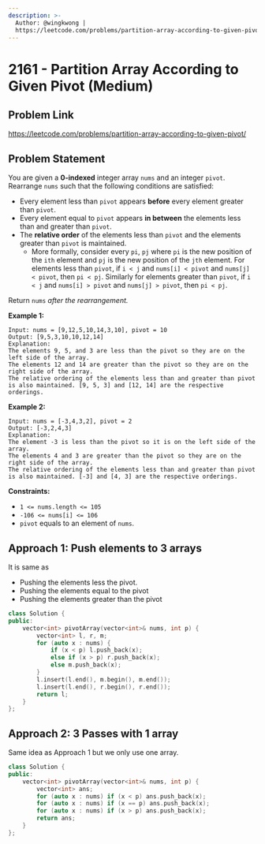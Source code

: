 ```yaml
---
description: >-
  Author: @wingkwong |
  https://leetcode.com/problems/partition-array-according-to-given-pivot/
---
```


# 2161 - Partition Array According to Given Pivot (Medium)

## Problem Link

https://leetcode.com/problems/partition-array-according-to-given-pivot/

## Problem Statement

You are given a **0-indexed** integer array `nums` and an integer `pivot`. Rearrange `nums` such that the following conditions are satisfied:

* Every element less than `pivot` appears **before** every element greater than `pivot`.
* Every element equal to `pivot` appears **in between** the elements less than and greater than `pivot`.
* The **relative order** of the elements less than `pivot` and the elements greater than `pivot` is maintained.
  * More formally, consider every `pi`, `pj` where `pi` is the new position of the `ith` element and `pj` is the new position of the `jth` element. For elements less than `pivot`, if `i < j` and `nums[i] < pivot` and `nums[j] < pivot`, then `pi < pj`. Similarly for elements greater than `pivot`, if `i < j` and `nums[i] > pivot` and `nums[j] > pivot`, then `pi < pj`.

Return `nums` _after the rearrangement._

**Example 1:**

```
Input: nums = [9,12,5,10,14,3,10], pivot = 10
Output: [9,5,3,10,10,12,14]
Explanation: 
The elements 9, 5, and 3 are less than the pivot so they are on the left side of the array.
The elements 12 and 14 are greater than the pivot so they are on the right side of the array.
The relative ordering of the elements less than and greater than pivot is also maintained. [9, 5, 3] and [12, 14] are the respective orderings.
```

**Example 2:**

```
Input: nums = [-3,4,3,2], pivot = 2
Output: [-3,2,4,3]
Explanation: 
The element -3 is less than the pivot so it is on the left side of the array.
The elements 4 and 3 are greater than the pivot so they are on the right side of the array.
The relative ordering of the elements less than and greater than pivot is also maintained. [-3] and [4, 3] are the respective orderings. 
```

**Constraints:**

* `1 <= nums.length <= 105`
* `-106 <= nums[i] <= 106`
* `pivot` equals to an element of `nums`.

## Approach 1: Push elements to 3 arrays

It is same as

* Pushing the elements less the pivot.
* Pushing the elements equal to the pivot
* Pushing the elements greater than the pivot

<SolutionAuthor name="@wingkwong"/>

```cpp
class Solution {
public:
    vector<int> pivotArray(vector<int>& nums, int p) {
        vector<int> l, r, m;
        for (auto x : nums) {
            if (x < p) l.push_back(x);
            else if (x > p) r.push_back(x);
            else m.push_back(x);
        }
        l.insert(l.end(), m.begin(), m.end());
        l.insert(l.end(), r.begin(), r.end());
        return l;
    }
};
```

## Approach 2: 3 Passes with 1 array

Same idea as Approach 1 but we only use one array.

<SolutionAuthor name="@wingkwong"/>

```cpp
class Solution {
public:
    vector<int> pivotArray(vector<int>& nums, int p) {
        vector<int> ans;
        for (auto x : nums) if (x < p) ans.push_back(x);
        for (auto x : nums) if (x == p) ans.push_back(x);
        for (auto x : nums) if (x > p) ans.push_back(x);
        return ans;
    }
};
```
